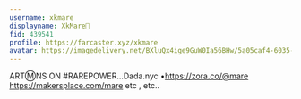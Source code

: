 ```yaml
---
username: xkmare
displayname: XkMare🎩
fid: 439541
profile: https://farcaster.xyz/xkmare
avatar: https://imagedelivery.net/BXluQx4ige9GuW0Ia56BHw/5a05caf4-6035-4126-e855-035418cf4e00/original
---
```


ARTⓂ️NS ON #RAREPOWER...Dada.nyc
•https://zora.co/@mare
https://makersplace.com/mare etc , etc..
